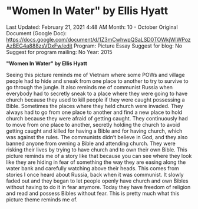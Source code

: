 # "Women In Water" by Ellis Hyatt

Last Updated: February 21, 2021 4:48 AM
Month: 10 - October
Original Document (Google Doc): https://docs.google.com/document/d/1Z3mCwhwpQSaLSD0TOWkjWlWPozAzBEG4a888zsVDxFw/edit
Program: Picture Essay
Suggest for blog: No
Suggest for program mailing: No
Year: 2015

**"Women In Water" by Ellis Hyatt**

Seeing this picture reminds me of Vietnam where some POWs and village people had to hide and sneak from one place to another to try to survive to go through the jungle. It also reminds me of communist Russia when everybody had to secretly sneak to a place where they were going to have church because they used to kill people if they were caught possessing a Bible. Sometimes the places where they held church were invaded. They always had to go from one place to another and find a new place to hold church because they were afraid of getting caught. They continuously had to move from one place to another, secretly holding the church to avoid getting caught and killed for having a Bible and for having church, which was against the rules. The communists didn’t believe in God, and they also banned anyone from owning a Bible and attending church. They were risking their lives by trying to have church and to own their own Bible. This picture reminds me of a story like that because you can see where they look like they are hiding in fear of something the way they are easing along the water bank and carefully watching above their heads. This comes from stories I once heard about Russia, back when it was communist. It slowly faded out and they began to let people openly have church and own Bibles without having to do it in fear anymore. Today they have freedom of religion and read and possess Bibles without fear. This is pretty much what this picture theme reminds me of.